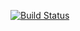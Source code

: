 [![Build Status](https://travis-ci.org/asahnoun/MyGroceries.svg?branch=master)](https://travis-ci.org/asahnoun/MyGroceries)
